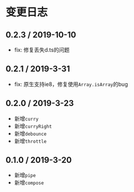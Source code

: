 # 变更日志

## 0.2.3 / 2019-10-10

- fix: 修复丢失d.ts的问题

## 0.2.1 / 2019-3-31

- fix: 原生支持ie8，修复使用`Array.isArray`的bug

## 0.2.0 / 2019-3-23

- 新增`curry`
- 新增`curryRight`
- 新增`debounce`
- 新增`throttle`

## 0.1.0 / 2019-3-20

- 新增`pipe`
- 新增`compose`
